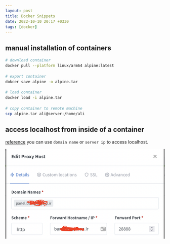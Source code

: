 ```yaml
---
layout: post
title: Docker Snippets
date: 2022-10-10 20:17 +0330
tags: [docker]
---
```


## manual installation of containers

```bash
# download container
docker pull --platform linux/arm64 alpine:latest

# export container
dokcer save alpine -o alpine.tar

# load container
docker load -i alpine.tar

# copy container to remote machine
scp alpine.tar ali@server:/home/ali
```

## access localhost from inside of a container
[reference](https://stackoverflow.com/questions/24319662/from-inside-of-a-docker-container-how-do-i-connect-to-the-localhost-of-the-mach)
you can use `domain name` or `server ip` to access localhost.

<img src="/assets/nginx-access-local-from-container.png">